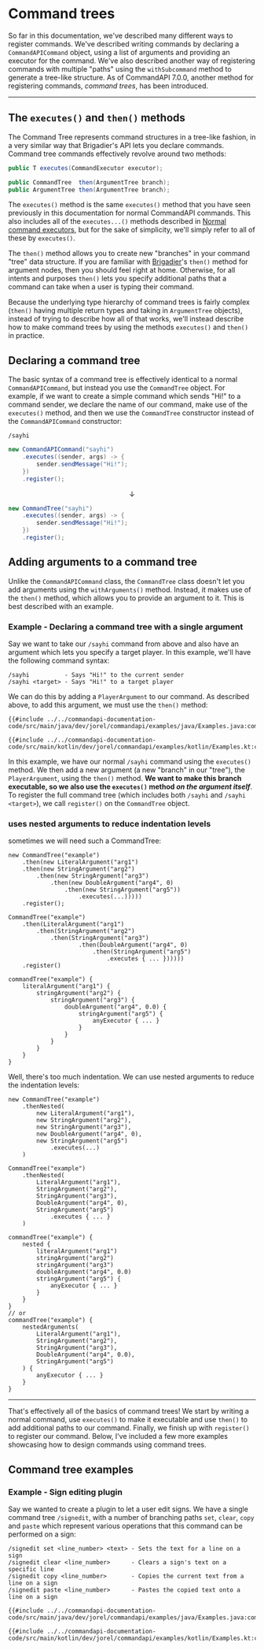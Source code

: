 # Command trees

So far in this documentation, we've described many different ways to register commands. We've described writing commands by declaring a `CommandAPICommand` object, using a list of arguments and providing an executor for the command. We've also described another way of registering commands with multiple "paths" using the `withSubcommand` method to generate a tree-like structure. As of CommandAPI 7.0.0, another method for registering commands, _command trees_, has been introduced.

-----

## The `executes()` and `then()` methods

The Command Tree represents command structures in a tree-like fashion, in a very similar way that Brigadier's API lets you declare commands. Command tree commands effectively revolve around two methods:

```java
public T executes(CommandExecutor executor);

public CommandTree  then(ArgumentTree branch);
public ArgumentTree then(ArgumentTree branch);
```

The `executes()` method is the same `executes()` method that you have seen previously in this documentation for normal CommandAPI commands. This also includes all of the `executes...()` methods described in [Normal command executors](./normalexecutors.md#restricting-who-can-run-your-command), but for the sake of simplicity, we'll simply refer to all of these by `executes()`.

The `then()` method allows you to create new "branches" in your command "tree" data structure. If you are familiar with [Brigadier](https://github.com/Mojang/brigadier)'s `then()` method for argument nodes, then you should feel right at home. Otherwise, for all intents and purposes `then()` lets you specify additional paths that a command can take when a user is typing their command.

Because the underlying type hierarchy of command trees is fairly complex (`then()` having multiple return types and taking in `ArgumentTree` objects), instead of trying to describe how all of that works, we'll instead describe how to make command trees by using the methods `executes()` and `then()` in practice.

## Declaring a command tree

The basic syntax of a command tree is effectively identical to a normal `CommandAPICommand`, but instead you use the `CommandTree` object. For example, if we want to create a simple command which sends "Hi!" to a command sender, we declare the name of our command, make use of the `executes()` method, and then we use the `CommandTree` constructor instead of the `CommandAPICommand` constructor:

```mccmd
/sayhi
```

```java
new CommandAPICommand("sayhi")
    .executes((sender, args) -> {
        sender.sendMessage("Hi!");
    })
    .register();
```

$$\downarrow$$

```java
new CommandTree("sayhi")
    .executes((sender, args) -> {
        sender.sendMessage("Hi!");
    })
    .register();
```

## Adding arguments to a command tree

Unlike the `CommandAPICommand` class, the `CommandTree` class doesn't let you add arguments using the `withArguments()` method. Instead, it makes use of the `then()` method, which allows you to provide an argument to it. This is best described with an example.

<div class="example">

### Example - Declaring a command tree with a single argument

Say we want to take our `/sayhi` command from above and also have an argument which lets you specify a target player. In this example, we'll have the following command syntax:

```mccmd
/sayhi          - Says "Hi!" to the current sender
/sayhi <target> - Says "Hi!" to a target player
```

We can do this by adding a `PlayerArgument` to our command. As described above, to add this argument, we must use the `then()` method:

<div class="multi-pre">

```java,Java
{{#include ../../commandapi-documentation-code/src/main/java/dev/jorel/commandapi/examples/java/Examples.java:commandTrees1}}
```

```kotlin,Kotlin
{{#include ../../commandapi-documentation-code/src/main/kotlin/dev/jorel/commandapi/examples/kotlin/Examples.kt:commandTrees1}}
```

</div>

In this example, we have our normal `/sayhi` command using the `executes()` method. We then add a new argument (a new "branch" in our "tree"), the `PlayerArgument`, using the `then()` method. **We want to make this branch executable, so we also use the `executes()` method _on the argument itself_**. To register the full command tree (which includes both `/sayhi` and `/sayhi <target>`), we call `register()` on the `CommandTree` object.

</div>

### uses nested arguments to reduce indentation levels

sometimes we will need such a CommandTree:

<div class="multi-pre">

```java,Java
new CommandTree("example")
    .then(new LiteralArgument("arg1")
    .then(new StringArgument("arg2")
        .then(new StringArgument("arg3")
            .then(new DoubleArgument("arg4", 0)
                .then(new StringArgument("arg5"))
                    .executes(...)))))
    .register();
```

```kotlin,Kotlin
CommandTree("example")
    .then(LiteralArgument("arg1")
        .then(StringArgument("arg2")
            .then(StringArgument("arg3")
                    .then(DoubleArgument("arg4", 0)
                        .then(StringArgument("arg5")
                            .executes { ... })))))
    .register()
```

```kotlin,Kotlin DSL
commandTree("example") {
    literalArgument("arg1") {
        stringArgument("arg2") {
            stringArgument("arg3") {
                doubleArgument("arg4", 0.0) {
                    stringArgument("arg5") {
                        anyExecutor { ... }
                    }
                }
            }
        }
    }
}
```

</div>

Well, there's too much indentation. We can use nested arguments to reduce the indentation levels:

<div class="multi-pre">

```java,Java
new CommandTree("example")
    .thenNested(
        new LiteralArgument("arg1"),
        new StringArgument("arg2"),
        new StringArgument("arg3"),
        new DoubleArgument("arg4", 0),
        new StringArgument("arg5")
            .executes(...)
    ) 
```

```kotlin,Kotlin
CommandTree("example")
    .thenNested(
        LiteralArgument("arg1"),
        StringArgument("arg2"),
        StringArgument("arg3"),
        DoubleArgument("arg4", 0),
        StringArgument("arg5")
            .executes { ... }
    )
```

```kotlin,Kotlin DSL
commandTree("example") {
    nested {
        literalArgument("arg1")
        stringArgument("arg2")
        stringArgument("arg3")
        doubleArgument("arg4", 0.0)
        stringArgument("arg5") {
            anyExecutor { ... }
        }
    }
}
// or
commandTree("example") {
    nestedArguments(
        LiteralArgument("arg1"),
        StringArgument("arg2"),
        StringArgument("arg3"),
        DoubleArgument("arg4", 0.0),
        StringArgument("arg5")
    ) {
        anyExecutor { ... }
    }
}
```

</div>

-----

That's effectively all of the basics of command trees! We start by writing a normal command, use `executes()` to make it executable and use `then()` to add additional paths to our command. Finally, we finish up with `register()` to register our command. Below, I've included a few more examples showcasing how to design commands using command trees.

## Command tree examples

<div class="example">

### Example - Sign editing plugin

Say we wanted to create a plugin to let a user edit signs. We have a single command tree `/signedit`, with a number of branching paths `set`, `clear`, `copy` and `paste` which represent various operations that this command can be performed on a sign:

```mccmd
/signedit set <line_number> <text> - Sets the text for a line on a sign
/signedit clear <line_number>      - Clears a sign's text on a specific line
/signedit copy <line_number>       - Copies the current text from a line on a sign
/signedit paste <line_number>      - Pastes the copied text onto a line on a sign
```

<div class="multi-pre">

```java,Java
{{#include ../../commandapi-documentation-code/src/main/java/dev/jorel/commandapi/examples/java/Examples.java:commandTrees2}}
```

```kotlin,Kotlin
{{#include ../../commandapi-documentation-code/src/main/kotlin/dev/jorel/commandapi/examples/kotlin/Examples.kt:commandTrees2}}
```

</div>

</div>
